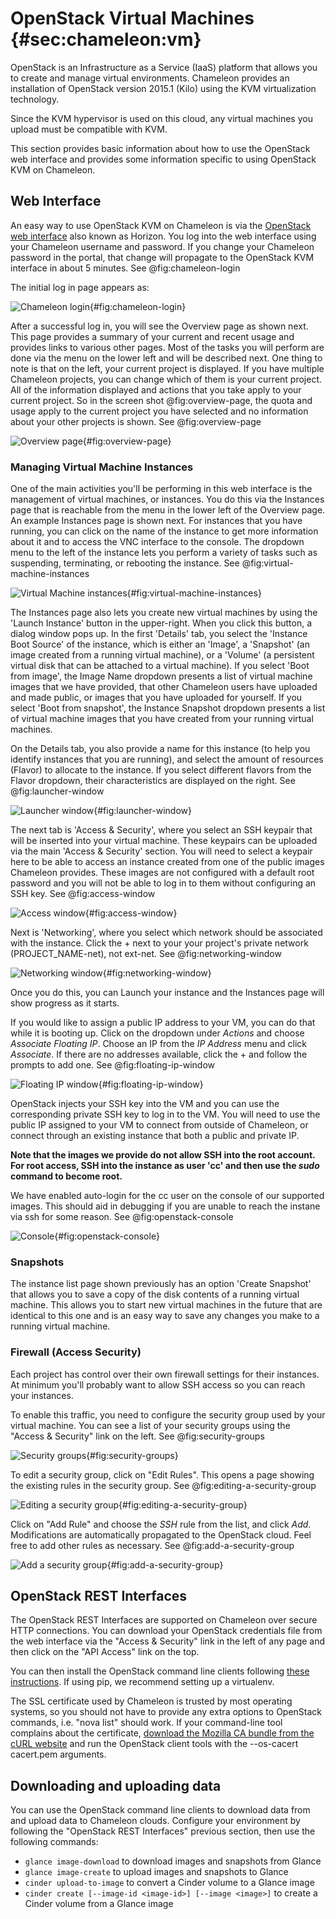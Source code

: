 # OpenStack Virtual Machines {#sec:chameleon:vm}

OpenStack is an Infrastructure as a Service (IaaS) platform that allows
you to create and manage virtual environments. Chameleon provides an
installation of OpenStack version 2015.1 (Kilo) using the KVM
virtualization technology.

Since the KVM hypervisor is used on this cloud, any virtual machines you
upload must be compatible with KVM.

This section provides basic information about how to use the OpenStack
web interface and provides some information specific to using OpenStack
KVM on Chameleon.

## Web Interface

An easy way to use OpenStack KVM on Chameleon is via the [OpenStack web
interface](https://openstack.tacc.chameleoncloud.org/dashboard) also
known as Horizon. You log into the web interface using your Chameleon
username and password. If you change your Chameleon password in the
portal, that change will propagate to the OpenStack KVM interface in
about 5 minutes. See @fig:chameleon-login

The initial log in page appears as:

![Chameleon login](images/chameleon-login.png){#fig:chameleon-login}

After a successful log in, you will see the Overview page as shown
next. This page provides a summary of your current and recent usage and
provides links to various other pages. Most of the tasks you will
perform are done via the menu on the lower left and will be described
next. One thing to note is that on the left, your current project is
displayed. If you have multiple Chameleon projects, you can change which
of them is your current project. All of the information displayed and
actions that you take apply to your current project. So in the screen
shot @fig:overview-page, the quota and usage apply to the current project you have selected and no information about your other projects is shown. See @fig:overview-page

![Overview page](images/openstack_alamo_overview.png){#fig:overview-page}

### Managing Virtual Machine Instances

One of the main activities you'll be performing in this web interface is
the management of virtual machines, or instances. You do this via the
Instances page that is reachable from the menu in the lower left of the
Overview page. An example Instances page is shown next. For instances
that you have running, you can click on the name of the instance to get
more information about it and to access the VNC interface to the
console. The dropdown menu to the left of the instance lets you perform
a variety of tasks such as suspending, terminating, or rebooting the
instance. See @fig:virtual-machine-instances

![Virtual Machine instances](images/openstack_alamo_instances.png){#fig:virtual-machine-instances}

The Instances page also lets you create new virtual machines by using
the 'Launch Instance' button in the upper-right. When you click this
button, a dialog window pops up. In the first 'Details' tab, you select
the 'Instance Boot Source' of the instance, which is either an 'Image',
a 'Snapshot' (an image created from a running virtual machine), or a
'Volume' (a persistent virtual disk that can be attached to a virtual
machine). If you select 'Boot from image', the Image Name dropdown
presents a list of virtual machine images that we have provided, that
other Chameleon users have uploaded and made public, or images that you
have uploaded for yourself. If you select 'Boot from snapshot', the
Instance Snapshot dropdown presents a list of virtual machine images
that you have created from your running virtual machines.

On the Details tab, you also provide a name for this instance (to help
you identify instances that you are running), and select the amount of
resources (Flavor) to allocate to the instance. If you select different
flavors from the Flavor dropdown, their characteristics are displayed on
the right. See @fig:launcher-window

![Launcher window](images/openstack_alamo_launch_details.png){#fig:launcher-window}

The next tab is 'Access & Security', where you select an SSH keypair
that will be inserted into your virtual machine. These keypairs can be
uploaded via the main 'Access & Security' section. You will need to
select a keypair here to be able to access an instance created from one
of the public images Chameleon provides. These images are not configured
with a default root password and you will not be able to log in to them
without configuring an SSH key. See @fig:access-window

![Access window](images/openstack_alamo_launch_access.png){#fig:access-window}

Next is 'Networking', where you select which network should be
associated with the instance. Click the + next to your your project's
private network (PROJECT_NAME-net), not ext-net. See @fig:networking-window

![Networking window](images/openstack_alamo_networking.png){#fig:networking-window}

Once you do this, you can Launch your instance and the Instances page
will show progress as it starts.

If you would like to assign a public IP address to your VM, you can do
that while it is booting up. Click on the dropdown under *Actions* and
choose *Associate Floating IP*. Choose an IP from the *IP Address* menu
and click *Associate*. If there are no addresses available, click the +
and follow the prompts to add one. See @fig:floating-ip-window

![Floating IP window](images/openstack_alamo_floating.png){#fig:floating-ip-window}

OpenStack injects your SSH key into the VM and you can use the
corresponding private SSH key to log in to the VM. You will need to use
the public IP assigned to your VM to connect from outside of Chameleon,
or connect through an existing instance that both a public and private
IP.

**Note that the images we provide do not allow SSH into the root
account. For root access, SSH into the instance as user 'cc' and then
use the *sudo* command to become root.**

We have enabled auto-login for the cc user on the console of our
supported images. This should aid in debugging if you are unable to
reach the instane via ssh for some reason. See @fig:openstack-console

![Console](images/openstack_alamo_console.png){#fig:openstack-console}

### Snapshots

The instance list page shown previously has an option 'Create Snapshot' that
allows you to save a copy of the disk contents of a running virtual
machine. This allows you to start new virtual machines in the future
that are identical to this one and is an easy way to save any changes
you make to a running virtual machine.

### Firewall (Access Security)

Each project has control over their own firewall settings for their
instances. At minimum you'll probably want to allow SSH access so you
can reach your instances.

To enable this traffic, you need to configure the security group used by
your virtual machine. You can see a list of your security groups using
the "Access & Security" link on the left. See @fig:security-groups

![Security groups](images/openstack_alamo_security_groups.png){#fig:security-groups}

To edit a security group, click on "Edit Rules". This opens a page
showing the existing rules in the security group. See @fig:editing-a-security-group

![Editing a security group](images/openstack_alamo_edit_rules.png){#fig:editing-a-security-group}

Click on "Add Rule" and choose the *SSH* rule from the list, and click
*Add*. Modifications are automatically propagated to the OpenStack
cloud. Feel free to add other rules as necessary. See @fig:add-a-security-group

![Add a security group](images/openstack_alamo_add_secgroup_rule.png){#fig:add-a-security-group}

## OpenStack REST Interfaces

The OpenStack REST Interfaces are supported on Chameleon over secure
HTTP connections. You can download your OpenStack credentials file from
the web interface via the "Access & Security" link in the left of any
page and then click on the "API Access" link on the top.

You can then install the OpenStack command line clients following [these
instructions](http://docs.openstack.org/user-guide/common/cli_install_openstack_command_line_clients.html).
If using pip, we recommend setting up a virtualenv.

The SSL certificate used by Chameleon is trusted by most operating
systems, so you should not have to provide any extra options to OpenStack
commands, i.e. "nova list" should work. If your command-line tool
complains about the certificate, [download the Mozilla CA bundle from
the cURL website](http://curl.haxx.se/docs/caextract.html) and run the
OpenStack client tools with the --os-cacert cacert.pem arguments.

## Downloading and uploading data

You can use the OpenStack command line clients to download data from and
upload data to Chameleon clouds. Configure your environment by following
the "OpenStack REST Interfaces" previous section, then use the following
commands:

-   `glance image-download` to download images and snapshots from Glance
-   `glance image-create` to upload images and snapshots to Glance
-   `cinder upload-to-image` to convert a Cinder volume to a
    Glance image
-   `cinder create [--image-id <image-id>] [--image <image>]` to create
    a Cinder volume from a Glance image
